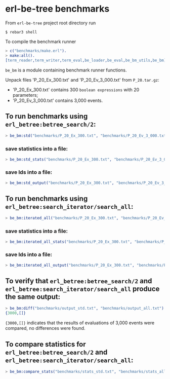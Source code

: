 # erl-be-tree benchmarks

From `erl-be-tree` project root directory run
```shell
$ rebar3 shell
```
To compile the benchmark runner
```erlang
> c("benchmarks/make.erl").
> make:all().
[term_reader,term_writer,term_eval,be_loader,be_eval,be_bm_utils,be_bm]
```

`be_bm` is a module containing benchmark runner functions.

Unpack files 'P_20_Ex_300.txt' and 'P_20_Ev_3_000.txt' from  `P_20.tar.gz`:
- 'P_20_Ex_300.txt' contains 300 `boolean expressions` with 20 parameters;
- 'P_20_Ev_3_000.txt' contains 3,000 events.

## To run benchmarks using `erl_betree:betree_search/2`:
```erlang
> be_bm:std("benchmarks/P_20_Ex_300.txt", "benchmarks/P_20_Ev_3_000.txt").
```
### save statistics into a file:
```erlang
> be_bm:std_stats("benchmarks/P_20_Ex_300.txt", "benchmarks/P_20_Ev_3_000.txt", "benchmarks/stats_std.txt").
```
### save Ids into a file:
```erlang
> be_bm:std_output("benchmarks/P_20_Ex_300.txt", "benchmarks/P_20_Ev_3_000.txt", "benchmarks/output_std.txt").
```
## To run benchmarks using `erl_betree:search_iterator/search_all`:
```erlang
> be_bm:iterated_all("benchmarks/P_20_Ex_300.txt", "benchmarks/P_20_Ev_3_000.txt").
```
### save statistics into a file:
```erlang
> be_bm:iterated_all_stats("benchmarks/P_20_Ex_300.txt", "benchmarks/P_20_Ev_3_000.txt", "benchmarks/stats_all.txt").
```
### save Ids into a file:
```erlang
> be_bm:iterated_all_output("benchmarks/P_20_Ex_300.txt", "benchmarks/P_20_Ev_3_000.txt", "benchmarks/output_all.txt").
```

## To verify that `erl_betree:betree_search/2` and `erl_betree:search_iterator/search_all` produce the same output:
```erlang
> be_bm:diff("benchmarks/output_std.txt", "benchmarks/output_all.txt").
{3000,[]}
```
`{3000,[]}` indicates that the results of evaluations of 3,000 events were compared, no differences were found.


## To compare statistics for `erl_betree:betree_search/2` and `erl_betree:search_iterator/search_all`:
```erlang
> be_bm:compare_stats("benchmarks/stats_std.txt", "benchmarks/stats_all.txt").
```
